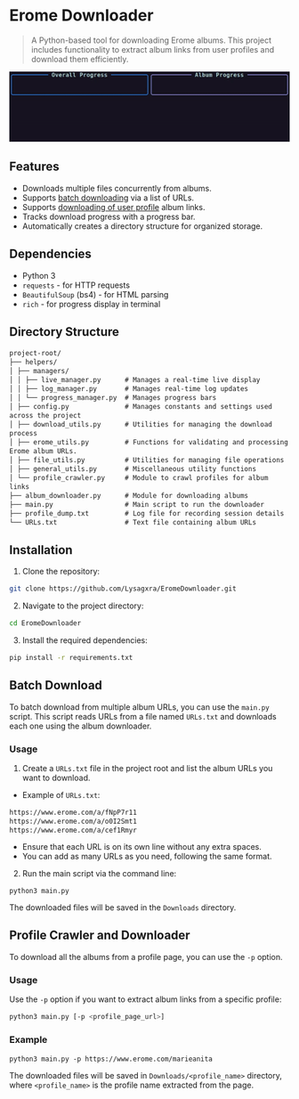 # Erome Downloader

> A Python-based tool for downloading Erome albums. This project includes functionality to extract album links from user profiles and download them efficiently.

![Demo](https://github.com/Lysagxra/EromeDownloader/blob/f272207ad92373e2a7b48c12a2c093cf7ae175aa/misc/DemoV2.gif)

## Features

- Downloads multiple files concurrently from albums.
- Supports [batch downloading](https://github.com/Lysagxra/EromeDownloader?tab=readme-ov-file#batch-download) via a list of URLs.
- Supports [downloading of user profile](https://github.com/Lysagxra/EromeDownloader?tab=readme-ov-file#profile-crawler-and-downloader) album links.
- Tracks download progress with a progress bar.
- Automatically creates a directory structure for organized storage.

## Dependencies

- Python 3
- `requests` - for HTTP requests
- `BeautifulSoup` (bs4) - for HTML parsing
- `rich` - for progress display in terminal

## Directory Structure

```
project-root/
├── helpers/
│ ├── managers/
│ │ ├── live_manager.py      # Manages a real-time live display
│ │ ├── log_manager.py       # Manages real-time log updates
│ │ └── progress_manager.py  # Manages progress bars
│ ├── config.py              # Manages constants and settings used across the project
│ ├── download_utils.py      # Utilities for managing the download process
│ ├── erome_utils.py         # Functions for validating and processing Erome album URLs.
│ ├── file_utils.py          # Utilities for managing file operations
│ ├── general_utils.py       # Miscellaneous utility functions
│ └── profile_crawler.py     # Module to crawl profiles for album links
├── album_downloader.py      # Module for downloading albums
├── main.py                  # Main script to run the downloader
├── profile_dump.txt         # Log file for recording session details
└── URLs.txt                 # Text file containing album URLs
```

## Installation

1. Clone the repository:

```bash
git clone https://github.com/Lysagxra/EromeDownloader.git
```

2. Navigate to the project directory:

```bash
cd EromeDownloader
```

3. Install the required dependencies:

```bash
pip install -r requirements.txt
```

## Batch Download

To batch download from multiple album URLs, you can use the `main.py` script. This script reads URLs from a file named `URLs.txt` and downloads each one using the album downloader.

### Usage

1. Create a `URLs.txt` file in the project root and list the album URLs you want to download.

- Example of `URLs.txt`:

```
https://www.erome.com/a/fNpP7r11
https://www.erome.com/a/o0I2Smt1
https://www.erome.com/a/cef1Rmyr
```

- Ensure that each URL is on its own line without any extra spaces.
- You can add as many URLs as you need, following the same format.

2. Run the main script via the command line:

```
python3 main.py
```

The downloaded files will be saved in the `Downloads` directory.

## Profile Crawler and Downloader

To download all the albums from a profile page, you can use the `-p` option.

### Usage

Use the `-p` option if you want to extract album links from a specific profile:

```bash
python3 main.py [-p <profile_page_url>]
```

### Example

```
python3 main.py -p https://www.erome.com/marieanita
```

The downloaded files will be saved in `Downloads/<profile_name>` directory, where `<profile_name>` is the profile name extracted from the page.
